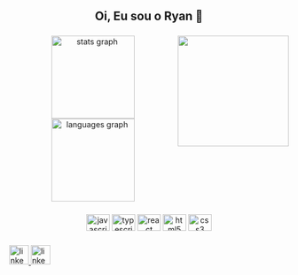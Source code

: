 <html>
<h2 align="center"> Oi, Eu sou o Ryan 🥶</h2>

###
 
<img align="right" height="200" width="200" src="https://lh3.googleusercontent.com/wCsVqSi2bvLNAxvnIeTKuwwhAkEgFRWBh9UruhVn-CgEU0Su9o3xyOEOB3fQyt0_cCbq2doJwB-j12N8-eIdwNIxg9GtMBNqIFsomZ63SLm3nbSzzpTbYRHHOEWQsojCCnfPgJ5g4UvtRrQ8m-KTfIQlpeknjr87eMCdV78JldPHqfSfcVqjv5cJa8zr7wsr50zHRkE5NT8Xw13PizOsjE7UHlGf6U1Kz8PyRwGfN9Xp6yl-GLAPrH4uzvAULjNSzw60R-3K8LIYLVz0O5Kf0pMTMjzqI3CF12yVnm8zmX9zP2kmFprAsBgO9C91c5LIJCliaMPzrLiuE6bCVFJB9X12gmpYuYv7deaU6EAU84uKZ8Q9ezS5b7zez4-OTV30OHmyXLXalp-lOmPpKCZzXORrvF9XBT0FYIHDCxuCic8ZKsvWeYj_PyzPJfN5ztRftZnI4n8U4XNEMKyVf1ZHSQuAxlDALAou65POypl0ViSoVt4ZFSE6TlSxNVVP5O4mkN4Uz6RcsV739HwqLVtGSEiKMNx7xmyufeYhyBxrluMmHfkOsKh_XUIkBi0b4YMyN0J9CGmyrpTwpTurZHtPjMKngxIquSBd9aTjAn5RNTchjANOY3hvbQSKOx0P6BtLD6mYp7Dqgi4sjc1O8l9U7T9U2HwYLn7CFe7VDgtkUeA3WlpHzD3DKiWaiL-_EUEoLIElBcUyzDjL8gIVtfqtznfPveNPQ4e15uWZ4pPPk1XVpeDyc-v8hsFq6lJqYbM=w647-h749-no?authuser=0"/> 

<div align="center">
  <img src="https://github-readme-stats.vercel.app/api?hide_title=false&hide_rank=false&show_icons=true&include_all_commits=true&count_private=true&disable_animations=false&theme=dracula&locale=en&hide_border=false&username=nayrgst" height="150" alt="stats graph"/>
  <img src="https://github-readme-stats.vercel.app/api/top-langs?locale=en&hide_title=false&layout=compact&card_width=320&langs_count=5&theme=dracula&hide_border=false&username=nayrgst" height="150" alt="languages graph"  />
</div>

###

<div align="center" display="flex">
  <img src="https://cdn.jsdelivr.net/gh/devicons/devicon/icons/javascript/javascript-original.svg" height="30" width="42" alt="javascript logo"  />
  <img src="https://cdn.jsdelivr.net/gh/devicons/devicon/icons/typescript/typescript-plain.svg" height="30" width="42" alt="typescript logo"  />
  <img src="https://cdn.jsdelivr.net/gh/devicons/devicon/icons/react/react-original.svg" height="30" width="42" alt="react logo"  />
  <img src="https://cdn.jsdelivr.net/gh/devicons/devicon/icons/html5/html5-original.svg" height="30" width="42" alt="html5 logo"  />
  <img src="https://cdn.jsdelivr.net/gh/devicons/devicon/icons/css3/css3-original.svg" height="30" width="42" alt="css3 logo"  />
</div>

###

 <a href="https://www.linkedin.com/in/nayrgst/" target="_blank">
  <img src="https://img.shields.io/static/v1?message=LinkedIn&logo=linkedin&label=&color=0077B5&logoColor=white&labelColor=&style=for-the-badge" height="35" alt="linkedin logo"  />
<a/>

<a href="https://nayrgst.github.io/" target="_blank">
  <img src="https://img.shields.io/static/v1?message=Portfolio&logo=portfolio&label=&color=e53170&logoColor=white&labelColor=&style=for-the-badge" height="35" alt="linkedin logo"  />
<a/>
</div>

###

<br clear="both">

</html>
